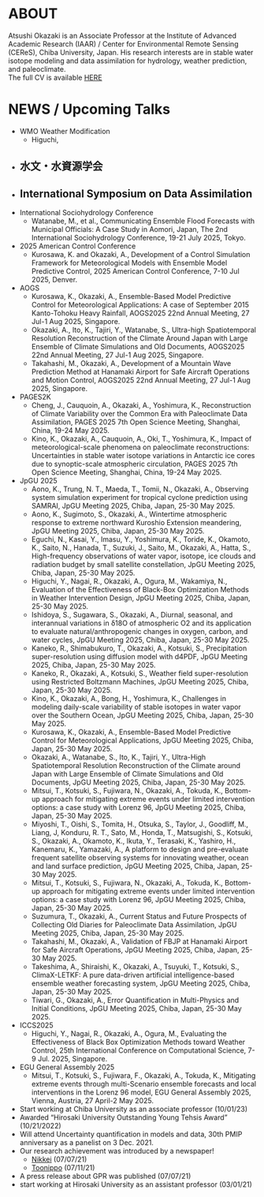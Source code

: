 # ABOUT
Atsushi Okazaki is an Associate Professor at the Institute of Advanced Academic Research (IAAR) / Center for Environmental Remote Sensing (CEReS), Chiba University, Japan.
His research interests are in stable water isotope modeling and data assimilation for hydrology, weather prediction, and paleoclimate.  
The full CV is available [HERE](https://ats-okazaki.github.io/cv)

# NEWS / Upcoming Talks
- WMO Weather Modification
  - Higuchi,
- 水文・水資源学会
  - 
- International Symposium on Data Assimilation
  - 
- International Sociohydrology Conference 
  - Watanabe, M., et al., Communicating Ensemble Flood Forecasts with Municipal Officials: A Case Study in Aomori, Japan, The 2nd International Sociohydrology Conference, 19-21 July 2025, Tokyo.
- 2025 American Control Conference
  - Kurosawa, K. and Okazaki, A., Development of a Control Simulation Framework for Meteorological Models with Ensemble Model Predictive Control, 2025 American Control Conference, 7-10 Jul 2025, Denver.
- AOGS
  - Kurosawa, K., Okazaki, A., Ensemble-Based Model Predictive Control for Meteorological Applications: A case of September 2015 Kanto-Tohoku Heavy Rainfall, AOGS2025 22nd Annual Meeting, 27 Jul-1 Aug 2025, Singapore.
  - Okazaki, A., Ito, K., Tajiri, Y., Watanabe, S., Ultra-high Spatiotemporal Resolution Reconstruction of the Climate Around Japan with Large Ensemble of Climate Simulations and Old Documents, AOGS2025 22nd Annual Meeting, 27 Jul-1 Aug 2025, Singapore.
  - Takahashi, M., Okazaki, A., Development of a Mountain Wave Prediction Method at Hanamaki Airport for Safe Aircraft Operations and Motion Control, AOGS2025 22nd Annual Meeting, 27 Jul-1 Aug 2025, Singapore.
- PAGES2K
  - Cheng, J., Cauquoin, A., Okazaki, A., Yoshimura, K., Reconstruction of Climate Variability over the Common Era with Paleoclimate Data Assimilation, PAGES 2025 7th Open Science Meeting, Shanghai, China, 19-24 May 2025.
  - Kino, K., Okazaki, A., Cauquoin, A., Oki, T., Yoshimura, K., Impact of meteorological-scale phenomena on paleoclimate reconstructions: Uncertainties in stable water isotope variations in Antarctic ice cores due to synoptic-scale atmospheric circulation, PAGES 2025 7th Open Science Meeting, Shanghai, China, 19-24 May 2025.
- JpGU 2025
  - Aono, K., Trung, N. T., Maeda, T., Tomii, N., Okazaki, A., Observing system simulation experiment for tropical cyclone prediction using SAMRAI, JpGU Meeting 2025, Chiba, Japan, 25-30 May 2025.
  - Aono, K., Sugimoto, S., Okazaki, A., Wintertime atmospheric response to extreme northward Kuroshio Extension meandering, JpGU Meeting 2025, Chiba, Japan, 25-30 May 2025.
  - Eguchi, N., Kasai, Y., Imasu, Y., Yoshimura, K., Toride, K., Okamoto, K., Saito, N., Hanada, T., Suzuki, J., Saito, M., Okazaki, A., Hatta, S., High-frequency observations of water vapor, isotope, ice clouds and radiation budget by small satellite constellation, JpGU Meeting 2025, Chiba, Japan, 25-30 May 2025.
  - Higuchi, Y., Nagai, R., Okazaki, A., Ogura, M., Wakamiya, N., Evaluation of the Effectiveness of Black-Box Optimization Methods in Weather Intervention Design, JpGU Meeting 2025, Chiba, Japan, 25-30 May 2025.
  - Ishidoya, S., Sugawara, S., Okazaki, A., Diurnal, seasonal, and interannual variations in δ18O of atmospheric O2 and its application to evaluate natural/anthropogenic changes in oxygen, carbon, and water cycles, JpGU Meeting 2025, Chiba, Japan, 25-30 May 2025.
  - Kaneko, R., Shimabukuro, T., Okazaki, A., Kotsuki, S., Precipitation super-resolution using diffusion model with d4PDF, JpGU Meeting 2025, Chiba, Japan, 25-30 May 2025.
  - Kaneko, R., Okazaki, A., Kotsuki, S., Weather field super-resolution using Restricted Boltzmann Machines, JpGU Meeting 2025, Chiba, Japan, 25-30 May 2025.
  - Kino, K., Okazaki, A., Bong, H., Yoshimura, K., Challenges in modeling daily-scale variability of stable isotopes in water vapor over the Southern Ocean, JpGU Meeting 2025, Chiba, Japan, 25-30 May 2025.
  - Kurosawa, K., Okazaki, A., Ensemble-Based Model Predictive Control for Meteorological Applications, JpGU Meeting 2025, Chiba, Japan, 25-30 May 2025.
  - Okazaki, A., Watanabe, S., Ito, K., Tajiri, Y., Ultra-High Spatiotemporal Resolution Reconstruction of the Climate around Japan with Large Ensemble of Climate Simulations and Old Documents, JpGU Meeting 2025, Chiba, Japan, 25-30 May 2025.
  - Mitsui, T., Kotsuki, S., Fujiwara, N., Okazaki, A., Tokuda, K., Bottom-up approach for mitigating extreme events under limited intervention options: a case study with Lorenz 96, JpGU Meeting 2025, Chiba, Japan, 25-30 May 2025.
  - Miyoshi, T., Oishi, S., Tomita, H., Otsuka, S., Taylor, J., Goodliff, M., Liang, J, Konduru, R. T., Sato, M., Honda, T., Matsugishi, S., Kotsuki, S., Okazaki, A., Okamoto, K., Ikuta, Y., Terasaki, K., Yashiro, H., Kanemaru, K., Yamazaki, A., A platform to design and pre-evaluate frequent satellite observing systems for innovating weather, ocean and land surface prediction, JpGU Meeting 2025, Chiba, Japan, 25-30 May 2025.
  - Mitsui, T., Kotsuki, S., Fujiwara, N., Okazaki, A., Tokuda, K., Bottom-up approach for mitigating extreme events under limited intervention options: a case study with Lorenz 96, JpGU Meeting 2025, Chiba, Japan, 25-30 May 2025.
  - Suzumura, T., Okazaki, A., Current Status and Future Prospects of Collecting Old Diaries for Paleoclimate Data Assimilation, JpGU Meeting 2025, Chiba, Japan, 25-30 May 2025.
  - Takahashi, M., Okazaki, A., Validation of FBJP at Hanamaki Airport for Safe Aircraft Operations, JpGU Meeting 2025, Chiba, Japan, 25-30 May 2025.
  - Takeshima, A., Shiraishi, K., Okazaki, A., Tsuyuki, T., Kotsuki, S., ClimaX-LETKF: A pure data-driven artificial intelligence-based ensemble weather forecasting system, JpGU Meeting 2025, Chiba, Japan, 25-30 May 2025.
  - Tiwari, G., Okazaki, A., Error Quantification in Multi-Physics and Initial Conditions, JpGU Meeting 2025, Chiba, Japan, 25-30 May 2025.
- ICCS2025
  - Higuchi, Y., Nagai, R., Okazaki, A., Ogura, M., Evaluating the Effectiveness of Black Box Optimization Methods toward Weather Control, 25th International Conference on Computational Science, 7-9 Jul. 2025, Singapore.
- EGU General Assembly 2025
  - Mitsui, T., Kotsuki, S., Fujiwara, F., Okazaki, A., Tokuda, K., Mitigating extreme events through multi-Scenario ensemble forecasts and local interventions in the Lorenz 96 model, EGU General Assembly 2025, Vienna, Austria, 27 April-2 May 2025.
- Start working at Chiba University as an associate professor (10/01/23)
- Awarded “Hirosaki University Outstanding Young Tehsis Award” (10/21/2022)
- Will attend Uncertainty quantification in models and data, 30th PMIP anniversary as a panelist on 3 Dec. 2021.
- Our research achievement was introduced by a newspaper!
  - [Nikkei](https://www.nikkei.com/article/DGXLRSP614134_X00C21A7000000/) (07/07/21)
  - [Toonippo](https://www.toonippo.co.jp/articles/-/585435) (07/11/21)
- A press release about GPR was published (07/07/21)
- start working at Hirosaki University as an assistant professor (03/01/21)
